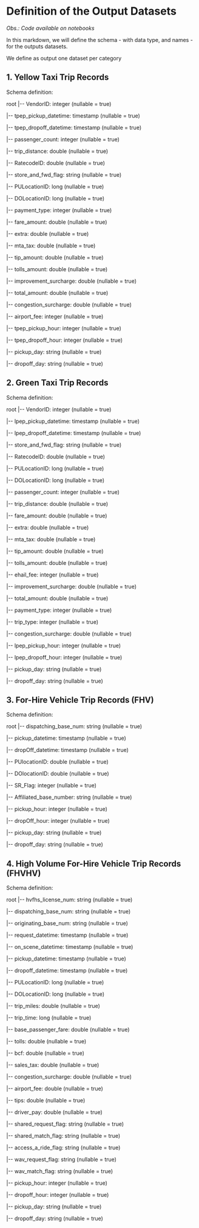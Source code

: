 # Definition of the Output Datasets

<em>Obs.: Code available on notebooks</em>  

In this markdown, we will define the schema - with data type, and names - for the outputs datasets.

We define as output one dataset per category

## 1. Yellow Taxi Trip Records

Schema definition:

root
 |-- VendorID: integer (nullable = true)
 
 |-- tpep_pickup_datetime: timestamp (nullable = true)
 
 |-- tpep_dropoff_datetime: timestamp (nullable = true)
 
 |-- passenger_count: integer (nullable = true)
 
 |-- trip_distance: double (nullable = true)
 
 |-- RatecodeID: double (nullable = true)
 
 |-- store_and_fwd_flag: string (nullable = true)
 
 |-- PULocationID: long (nullable = true)
 
 |-- DOLocationID: long (nullable = true)
 
 |-- payment_type: integer (nullable = true)
 
 |-- fare_amount: double (nullable = true)
 
 |-- extra: double (nullable = true)
 
 |-- mta_tax: double (nullable = true)
 
 |-- tip_amount: double (nullable = true)
 
 |-- tolls_amount: double (nullable = true)
 
 |-- improvement_surcharge: double (nullable = true)
 
 |-- total_amount: double (nullable = true)
 
 |-- congestion_surcharge: double (nullable = true)
 
 |-- airport_fee: integer (nullable = true)
 
 |-- tpep_pickup_hour: integer (nullable = true)
 
 |-- tpep_dropoff_hour: integer (nullable = true)
 
 |-- pickup_day: string (nullable = true)
 
 |-- dropoff_day: string (nullable = true)

## 2. Green Taxi Trip Records

Schema definition:

root
 |-- VendorID: integer (nullable = true)
 
 |-- lpep_pickup_datetime: timestamp (nullable = true)
 
 |-- lpep_dropoff_datetime: timestamp (nullable = true)
 
 |-- store_and_fwd_flag: string (nullable = true)
 
 |-- RatecodeID: double (nullable = true)
 
 |-- PULocationID: long (nullable = true)
 
 |-- DOLocationID: long (nullable = true)
 
 |-- passenger_count: integer (nullable = true)
 
 |-- trip_distance: double (nullable = true)
 
 |-- fare_amount: double (nullable = true)
 
 |-- extra: double (nullable = true)
 
 |-- mta_tax: double (nullable = true)
 
 |-- tip_amount: double (nullable = true)
 
 |-- tolls_amount: double (nullable = true)
 
 |-- ehail_fee: integer (nullable = true)
 
 |-- improvement_surcharge: double (nullable = true)
 
 |-- total_amount: double (nullable = true)
 
 |-- payment_type: integer (nullable = true)
 
 |-- trip_type: integer (nullable = true)
 
 |-- congestion_surcharge: double (nullable = true)
 
 |-- lpep_pickup_hour: integer (nullable = true)
 
 |-- lpep_dropoff_hour: integer (nullable = true)
 
 |-- pickup_day: string (nullable = true)
 
 |-- dropoff_day: string (nullable = true)

## 3. For-Hire Vehicle Trip Records (FHV)

Schema definition:

root
 |-- dispatching_base_num: string (nullable = true)
 
 |-- pickup_datetime: timestamp (nullable = true)
 
 |-- dropOff_datetime: timestamp (nullable = true)
 
 |-- PUlocationID: double (nullable = true)
 
 |-- DOlocationID: double (nullable = true)
 
 |-- SR_Flag: integer (nullable = true)
 
 |-- Affiliated_base_number: string (nullable = true)
 
 |-- pickup_hour: integer (nullable = true)
 
 |-- dropOff_hour: integer (nullable = true)
 
 |-- pickup_day: string (nullable = true)
 
 |-- dropoff_day: string (nullable = true)

## 4. High Volume For-Hire Vehicle Trip Records (FHVHV)

Schema definition:

root
 |-- hvfhs_license_num: string (nullable = true)

 |-- dispatching_base_num: string (nullable = true)

 |-- originating_base_num: string (nullable = true)

 |-- request_datetime: timestamp (nullable = true)

 |-- on_scene_datetime: timestamp (nullable = true)

 |-- pickup_datetime: timestamp (nullable = true)

 |-- dropoff_datetime: timestamp (nullable = true)

 |-- PULocationID: long (nullable = true)

 |-- DOLocationID: long (nullable = true)
 
 |-- trip_miles: double (nullable = true)

 |-- trip_time: long (nullable = true)

 |-- base_passenger_fare: double (nullable = true)

 |-- tolls: double (nullable = true)

 |-- bcf: double (nullable = true)

 |-- sales_tax: double (nullable = true)

 |-- congestion_surcharge: double (nullable = true)

 |-- airport_fee: double (nullable = true)

 |-- tips: double (nullable = true)

 |-- driver_pay: double (nullable = true)

 |-- shared_request_flag: string (nullable = true)

 |-- shared_match_flag: string (nullable = true)

 |-- access_a_ride_flag: string (nullable = true)
 
 |-- wav_request_flag: string (nullable = true)
 
 |-- wav_match_flag: string (nullable = true)
 
 |-- pickup_hour: integer (nullable = true)
 
 |-- dropoff_hour: integer (nullable = true)
 
 |-- pickup_day: string (nullable = true)
 
 |-- dropoff_day: string (nullable = true)










